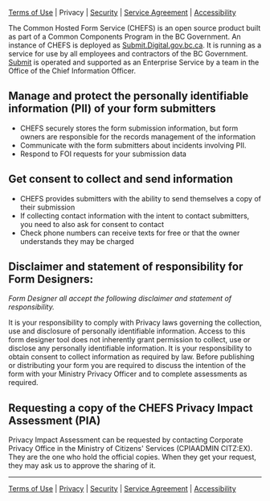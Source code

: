 [Terms of Use](terms-of-use) | Privacy | [Security](security) | [Service Agreement](service-agreement) | [Accessibility](Accessibility)

The Common Hosted Form Service (CHEFS) is an open source product built as part of a Common Components Program in the BC Government. An instance of CHEFS is deployed as [Submit.Digital.gov.bc.ca](https://submit.digital.gov.bc.ca). It is running as a service for use by all employees and contractors of the BC Government. [Submit](https://submit.digital.gov.bc.ca) is operated and supported as an Enterprise Service by a team in the Office of the Chief Information Officer.  

## Manage and protect the personally identifiable information (PII) of your form submitters   

* CHEFS securely stores the form submission information, but form owners are responsible for the records management of the information   
* Communicate with the form submitters about incidents involving PII.  
* Respond to FOI requests for your submission data  

## Get consent to collect and send information   
* CHEFS provides submitters with the ability to send themselves a copy of their submission
* If collecting contact information with the intent to contact submitters, you need to also ask for consent to contact  
* Check phone numbers can receive texts for free or that the owner understands they may be charged  

## Disclaimer and statement of responsibility for Form Designers:   
*Form Designer all accept the following disclaimer and statement of responsibility.*

It is your responsibility to comply with Privacy laws governing the collection, use and disclosure of personally identifiable information.
Access to this form designer tool does not inherently grant permission to collect, use or disclose any personally identifiable information.
It is your responsibility to obtain consent to collect information as required by law.
Before publishing or distributing your form you are required to discuss the intention of the form with your Ministry Privacy Officer and to complete assessments as required.   

## Requesting a copy of the CHEFS Privacy Impact Assessment (PIA)  
Privacy Impact Assessment can be requested by contacting Corporate Privacy Office in the Ministry of Citizens' Services (CPIAADMIN CITZ:EX).  
They are the one who hold the official copies.  When they get your request, they may ask us to approve the sharing of it.  

***
[Terms of Use](Terms-of-Use) | [Privacy](Privacy) | [Security](Security) | [Service Agreement](Service-Agreement) | [Accessibility](Accessibility)